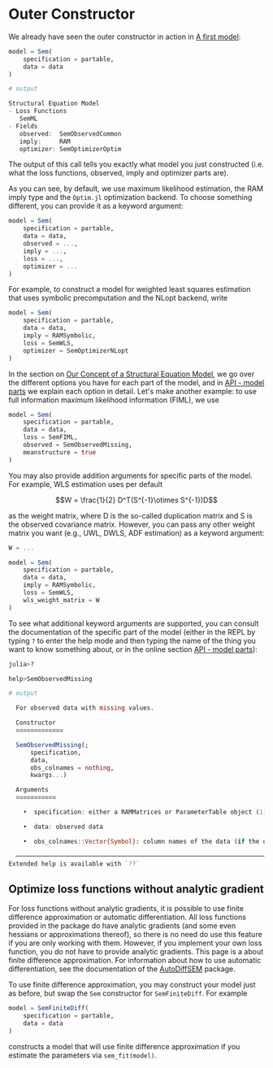 # Outer Constructor

We already have seen the outer constructor in action in [A first model](@ref):

```julia
model = Sem(
    specification = partable,
    data = data
)

# output

Structural Equation Model
- Loss Functions
   SemML
- Fields
   observed:  SemObservedCommon
   imply:     RAM
   optimizer: SemOptimizerOptim
```

The output of this call tells you exactly what model you just constructed (i.e. what the loss functions, observed, imply and optimizer parts are).

As you can see, by default, we use maximum likelihood estimation, the RAM imply type and the `Optim.jl` optimization backend. 
To choose something different, you can provide it as a keyword argument:

```julia
model = Sem(
    specification = partable,
    data = data,
    observed = ...,
    imply = ...,
    loss = ...,
    optimizer = ...
)
```

For example, to construct a model for weighted least squares estimation that uses symbolic precomputation and the NLopt backend, write

```julia
model = Sem(
    specification = partable,
    data = data,
    imply = RAMSymbolic,
    loss = SemWLS,
    optimizer = SemOptimizerNLopt
)
```

In the section on [Our Concept of a Structural Equation Model](@ref), we go over the different options you have for each part of the model, and in [API - model parts](@ref) we explain each option in detail.
Let's make another example: to use full information maximum likelihood information (FIML), we use

```julia
model = Sem(
    specification = partable,
    data = data,
    loss = SemFIML,
    observed = SemObservedMissing,
    meanstructure = true
)
```

You may also provide addition arguments for specific parts of the model. For example, WLS estimation uses per default

```math
W = \frac{1}{2} D^T(S^{-1}\otimes S^{-1})D
```
as the weight matrix, where D is the so-called duplication matrix and S is the observed covariance matrix. However, you can pass any other weight matrix you want (e.g., UWL, DWLS, ADF estimation) as a keyword argument:

```julia
W = ...

model = Sem(
    specification = partable,
    data = data,
    imply = RAMSymbolic,
    loss = SemWLS,
    wls_weight_matrix = W
)

```

To see what additional keyword arguments are supported, you can consult the documentation of the specific part of the model (either in the REPL by typing `?` to enter the help mode and then typing the name of the thing you want to know something about, or in the online section [API - model parts](@ref)):

```julia
julia>?

help>SemObservedMissing

# output

  For observed data with missing values.

  Constructor
  ≡≡≡≡≡≡≡≡≡≡≡≡≡

  SemObservedMissing(;
      specification,
      data,
      obs_colnames = nothing,
      kwargs...)

  Arguments
  ≡≡≡≡≡≡≡≡≡≡≡

    •  specification: either a RAMMatrices or ParameterTable object (1)

    •  data: observed data

    •  obs_colnames::Vector{Symbol}: column names of the data (if the object passed as data does not have column names, i.e. is not a data frame)

  ───────────────────────────────────────────────────────────────────────────────────────────────────────────────────────────────────────────────────────────
Extended help is available with `??`
```

## Optimize loss functions without analytic gradient

For loss functions without analytic gradients, it is possible to use finite difference approximation or automatic differentiation.
All loss functions provided in the package do have analytic gradients (and some even hessians or approximations thereof), so there is no need do use this feature if you are only working with them.
However, if you implement your own loss function, you do not have to provide analytic gradients.
This page is a about finite difference approximation. For information about how to use automatic differentiation, see the documentation of the [AutoDiffSEM](https://github.com/StructuralEquationModels/AutoDiffSEM) package.

To use finite difference approximation, you may construct your model just as before, but swap the `Sem` constructor for `SemFiniteDiff`. For example

```julia
model = SemFiniteDiff(
    specification = partable,
    data = data
)
```

constructs a model that will use finite difference approximation if you estimate the parameters via `sem_fit(model)`.